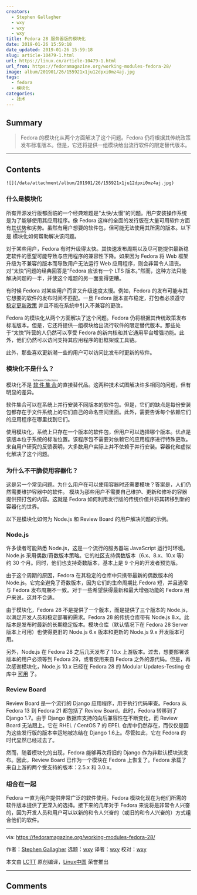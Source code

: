 ```yaml
---
creators:
  - Stephen Gallagher
  - wxy
  - wxy
  - wxy
title: Fedora 28 服务器版的模块化
date: 2019-01-26 15:59:18
date_updated: 2019-01-26 15:59:18
slug: article-10479-1.html
url: https://linux.cn/article-10479-1.html
url_from: https://fedoramagazine.org/working-modules-fedora-28/
image: album/201901/26/155921x1ju12dpxi0mz4aj.jpg
tags:
  - fedora
  - 模块化
categories:
  - 技术
---
```


## Summary

> Fedora 的模块化从两个方面解决了这个问题。Fedora 仍将根据其传统政策发布标准版本。但是，它还将提供一组模块给出流行软件的限定替代版本。

***

<!-- more -->

## Contents

`![](/data/attachment/album/201901/26/155921x1ju12dpxi0mz4aj.jpg)`

### 什么是模块化

所有开源发行版都面临的一个经典难题是“太快/太慢”的问题。用户安装操作系统是为了能够使用其应用程序。像 Fedora 这样的全面的发行版在大量可用软件方面有其优势和劣势。虽然有用户想要的软件包，但可能无法使用其所需的版本。以下是<ruby> 模块化 <rt>  Modularity </rt></ruby>如何帮助解决该问题。

对于某些用户，Fedora 有时升级得太快。其快速发布周期以及尽可能提供最新稳定软件的愿望可能导致与应用程序的兼容性下降。如果因为 Fedora 将 Web 框架升级为不兼容的版本而导致用户无法运行 Web 应用程序，则会非常令人沮丧。对“太快”问题的经典回答是“Fedora 应该有一个 LTS 版本。”然而，这种方法只能解决问题的一半，并使这个难题的另一面变得更糟。

有时候 Fedora 对某些用户而言又升级速度太慢。例如，Fedora 的发布可能与其它想要的软件的发布时间不匹配。一旦 Fedora 版本宣布稳定，打包者必须遵守 [稳定更新政策](https://fedoraproject.org/wiki/Updates_Policy#Stable_Releases) 并且不能在系统中引入不兼容的更改。

Fedora 的模块化从两个方面解决了这个问题。Fedora 仍将根据其传统政策发布标准版本。但是，它还将提供一组模块给出流行软件的限定替代版本。那些处于“太快”阵营的人仍然可以享受 Fedora 的新内核和其它通用平台增强功能。此外，他们仍然可以访问支持其应用程序的旧框架或工具链。

此外，那些喜欢更新潮一些的用户可以访问比发布时更新的软件。

### 模块化不是什么？

模块化不是 <ruby> <a href="https://www.softwarecollections.org/">  软件集合 </a> <rt>  Software Collections </rt></ruby> 的直接替代品。这两种技术试图解决许多相同的问题，但有明显的差异。

软件集合可以在系统上并行安装不同版本的软件包。但是，它们的缺点是每份安装包都存在于文件系统上的它们自己的命名空间里面。此外，需要告诉每个依赖它们的应用程序在哪里找到它们。

使用模块化，系统上只存在一个版本的软件包，但用户可以选择哪个版本。优点是该版本位于系统的标准位置。该程序包不需要对依赖它的应用程序进行特殊更改。来自用户研究的反馈表明，大多数用户实际上并不依赖于并行安装。容器化和虚拟化解决了这个问题。

### 为什么不干脆使用容器化？

这是另一个常见问题。为什么用户在可以使用容器时还需要模块？答案是，人们仍然需要维护容器中的软件。 模块为那些用户不需要自己维护、更新和修补的容器提供预打包的内容。这就是 Fedora 如何利用发行版的传统价值并将其转移到新的容器化的世界。

以下是模块化如何为 Node.js 和 Review Board 的用户解决问题的示例。

### Node.js

许多读者可能熟悉 Node.js，这是一个流行的服务器端 JavaScript 运行时环境。Node.js 采用偶数/奇数版本策略。它的社区支持偶数版本（6.x、8.x、10.x 等）约 30 个月。同时，他们也支持奇数版本，基本上是 9 个月的开发者预览版。

由于这个周期的原因，Fedora 在其稳定的仓库中只携带最新的偶数版本的 Node.js。它完全避免了奇数版本，因为它们的生命周期比 Fedora 短，并且通常与 Fedora 发布周期不一致。对于一些希望获得最新和最大增强功能的 Fedora 用户来说，这并不合适。

由于模块化，Fedora 28 不是提供了一个版本，而是提供了三个版本的 Node.js，以满足开发人员和稳定部署的需求。Fedora 28 的传统仓库带有 Node.js 8.x。此版本是发布时最新的长期稳定版本。模块仓库（默认情况下在 Fedora 28 Server 版本上可用）也使得更旧的 Node.js 6.x 版本和更新的 Node.js 9.x 开发版本可用。

另外，Node.js 在 Fedora 28 之后几天发布了 10.x 上游版本。过去，想要部署该版本的用户必须等到 Fedora 29，或者使用来自 Fedora 之外的源代码。但是，再次感谢模块化，Node.js 10.x 已经在 Fedora 28 的 Modular Updates-Testing 仓库中 [可用](https://bodhi.fedoraproject.org/updates/FEDORA-MODULAR-2018-2b0846cb86) 了。

### Review Board

Review Board 是一个流行的 Django 应用程序，用于执行代码审查。Fedora 从 Fedora 13 到 Fedora 21 都包括了 Review Board。此时，Fedora 转移到了 Django 1.7。由于 Django 数据库支持的向后兼容性在不断变化，而 Review Board 无法跟上。它在 RHEL / CentOS 7 的 EPEL 仓库中仍然存在，而仅仅是因为这些发行版的版本幸运地被冻结在 Django 1.6上。尽管如此，它在 Fedora 的时代显然已经过去了。

然而，随着模块化的出现，Fedora 能够再次将旧的 Django 作为非默认模块流发布。因此，Review Board 已作为一个模块在 Fedora 上恢复了。Fedora 承载了来自上游的两个受支持的版本：2.5.x 和 3.0.x。

### 组合在一起

Fedora 一直为用户提供非常广泛的软件使用。Fedora 模块化现在为他们所需的软件版本提供了更深入的选择。接下来的几年对于 Fedora 来说将是非常令人兴奋的，因为开发人员和用户可以以新的和令人兴奋的（或旧的和令人兴奋的）方式组合他们的软件。

---

via: <https://fedoramagazine.org/working-modules-fedora-28/>

作者：[Stephen Gallagher](https://fedoramagazine.org/author/sgallagh/) 选题：[wxy](https://github.com/wxy) 译者：[wxy](https://github.com/wxy) 校对：[wxy](https://github.com/wxy)

本文由 [LCTT](https://github.com/LCTT/TranslateProject) 原创编译，[Linux中国](https://linux.cn/) 荣誉推出

***

## Comments
